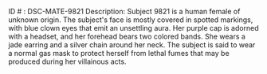 ID # : DSC-MATE-9821
Description: Subject 9821 is a human female of unknown origin. The subject's face is mostly covered in spotted markings, with blue clown eyes that emit an unsettling aura. Her purple cap is adorned with a headset, and her forehead bears two colored bands. She wears a jade earring and a silver chain around her neck. The subject is said to wear a normal gas mask to protect herself from lethal fumes that may be produced during her villainous acts.